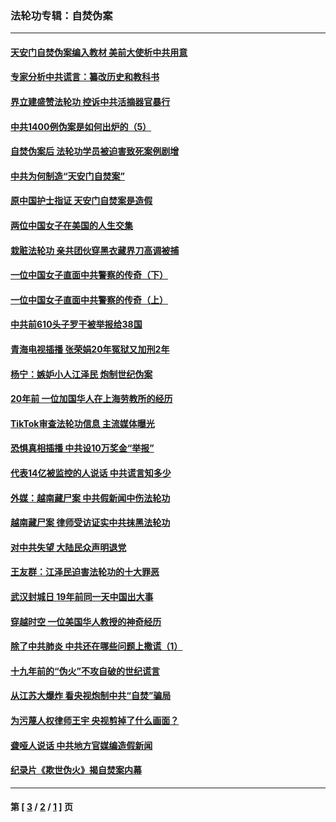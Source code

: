 ### 法轮功专辑：自焚伪案
---
#### [天安门自焚伪案编入教材 美前大使析中共用意](../../pages/nf5562/n13791932.md?11060430) 
#### [专家分析中共谎言：纂改历史和教科书](../../pages/nf5562/n13781542.md?11060430) 
#### [界立建盛赞法轮功 控诉中共活摘器官暴行](../../pages/nf5562/n13781971.md?11060430) 
#### [中共1400例伪案是如何出炉的（5）](../../pages/nf5562/n13226831.md?11060430) 
#### [自焚伪案后 法轮功学员被迫害致死案例剧增](../../pages/nf5562/n13190600.md?11060430) 
#### [中共为何制造“天安门自焚案”](../../pages/nf5562/n13183270.md?11060430) 
#### [原中国护士指证 天安门自焚案是造假](../../pages/nf5562/n13172289.md?11060430) 
#### [两位中国女子在美国的人生交集](../../pages/nf5562/n13156138.md?11060430) 
#### [栽赃法轮功 亲共团伙穿黑衣藏界刀高调被捕](../../pages/nf5562/n13073780.md?11060430) 
#### [一位中国女子直面中共警察的传奇（下）](../../pages/nf5562/n12989706.md?11060430) 
#### [一位中国女子直面中共警察的传奇（上）](../../pages/nf5562/n12985072.md?11060430) 
#### [中共前610头子罗干被举报给38国](../../pages/nf5562/n12975419.md?11060430) 
#### [青海电视插播 张荣娟20年冤狱又加刑2年](../../pages/nf5562/n12738166.md?11060430) 
#### [杨宁：嫉妒小人江泽民 炮制世纪伪案](../../pages/nf5562/n12724108.md?11060430) 
#### [20年前 一位加国华人在上海劳教所的经历](../../pages/nf5562/n12707932.md?11060430) 
#### [TikTok审查法轮功信息 主流媒体曝光](../../pages/nf5562/n12362336.md?11060430) 
#### [恐惧真相插播 中共设10万奖金“举报”](../../pages/nf5562/n12306396.md?11060430) 
#### [代表14亿被监控的人说话 中共谎言知多少](../../pages/nf5562/n12297484.md?11060430) 
#### [外媒：越南藏尸案 中共假新闻中伤法轮功](../../pages/nf5562/n12264411.md?11060430) 
#### [越南藏尸案 律师受访证实中共抹黑法轮功](../../pages/nf5562/n12261878.md?11060430) 
#### [对中共失望 大陆民众声明退党](../../pages/nf5562/n12187315.md?11060430) 
#### [王友群：江泽民迫害法轮功的十大罪恶](../../pages/nf5562/n12169074.md?11060430) 
#### [武汉封城日 19年前同一天中国出大事](../../pages/nf5562/n12150901.md?11060430) 
#### [穿越时空  一位美国华人教授的神奇经历](../../pages/nf5562/n12097460.md?11060430) 
#### [除了中共肺炎 中共还在哪些问题上撒谎（1）](../../pages/nf5562/n11955770.md?11060430) 
#### [十九年前的“伪火”不攻自破的世纪谎言](../../pages/nf5562/n11813238.md?11060430) 
#### [从江苏大爆炸 看央视炮制中共“自焚”骗局](../../pages/nf5562/n11140275.md?11060430) 
#### [为污蔑人权律师王宇 央视剪掉了什么画面？](../../pages/nf5562/n11130142.md?11060430) 
#### [聋哑人说话 中共地方官媒编造假新闻](../../pages/nf5562/n11006067.md?11060430) 
#### [纪录片《欺世伪火》揭自焚案内幕](../../pages/nf5562/n11002664.md?11060430) 

---
#### 第 [ [3](./3.md?11060430) / [2](./2.md?11060430) / [1](./1.md?11060430) ] 页
